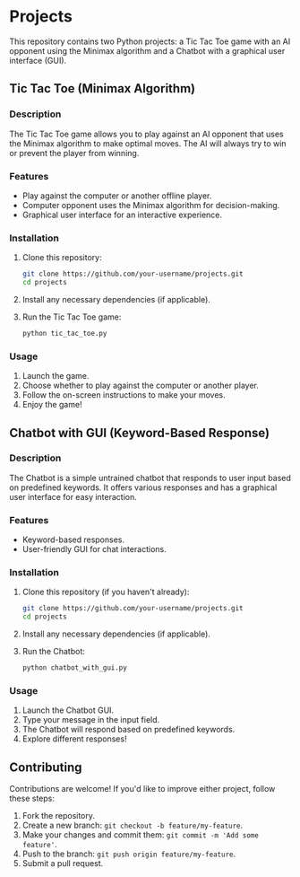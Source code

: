 # Projects

This repository contains two Python projects: a Tic Tac Toe game with an AI opponent using the Minimax algorithm and a Chatbot with a graphical user interface (GUI).

## Tic Tac Toe (Minimax Algorithm)

### Description

The Tic Tac Toe game allows you to play against an AI opponent that uses the Minimax algorithm to make optimal moves. The AI will always try to win or prevent the player from winning.

### Features

- Play against the computer or another offline player.
- Computer opponent uses the Minimax algorithm for decision-making.
- Graphical user interface for an interactive experience.

### Installation

1. Clone this repository:
   ```bash
   git clone https://github.com/your-username/projects.git
   cd projects
   ```

2. Install any necessary dependencies (if applicable).

3. Run the Tic Tac Toe game:
   ```bash
   python tic_tac_toe.py
   ```

### Usage

1. Launch the game.
2. Choose whether to play against the computer or another player.
3. Follow the on-screen instructions to make your moves.
4. Enjoy the game!

## Chatbot with GUI (Keyword-Based Response)

### Description

The Chatbot is a simple untrained chatbot that responds to user input based on predefined keywords. It offers various responses and has a graphical user interface for easy interaction.

### Features

- Keyword-based responses.
- User-friendly GUI for chat interactions.

### Installation

1. Clone this repository (if you haven't already):
   ```bash
   git clone https://github.com/your-username/projects.git
   cd projects
   ```

2. Install any necessary dependencies (if applicable).

3. Run the Chatbot:
   ```bash
   python chatbot_with_gui.py
   ```

### Usage

1. Launch the Chatbot GUI.
2. Type your message in the input field.
3. The Chatbot will respond based on predefined keywords.
4. Explore different responses!

## Contributing

Contributions are welcome! If you'd like to improve either project, follow these steps:

1. Fork the repository.
2. Create a new branch: `git checkout -b feature/my-feature`.
3. Make your changes and commit them: `git commit -m 'Add some feature'`.
4. Push to the branch: `git push origin feature/my-feature`.
5. Submit a pull request.

